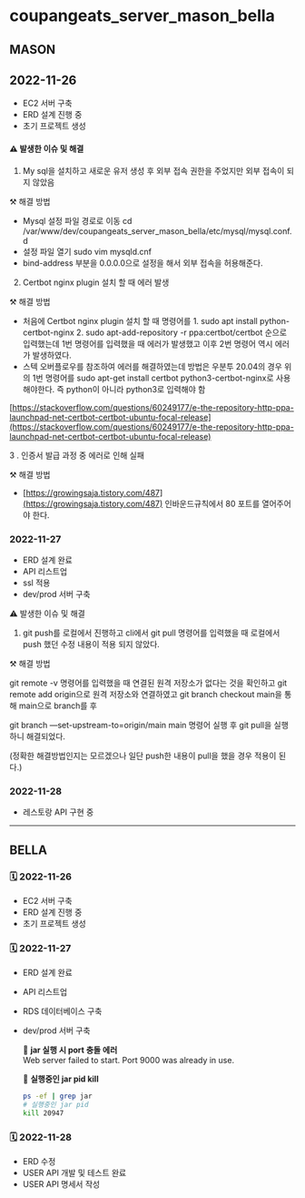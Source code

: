 # coupangeats_server_mason_bella

##  MASON
## 2022-11-26

- EC2 서버 구축
- ERD 설계 진행 중
- 초기 프로젝트 생성

#### ⚠️ 발생한 이슈 및 해결

1. My sql을 설치하고 새로운 유저 생성 후 외부 접속 권한을 주었지만 외부 접속이 되지 않았음

⚒️ 해결 방법  

- Mysql 설정 파일 경로로 이동 cd /var/www/dev/coupangeats_server_mason_bella/etc/mysql/mysql.conf.d
- 설정 파일 열기 sudo vim mysqld.cnf
- bind-address 부분을 0.0.0.0으로 설정을 해서 외부 접속을 허용해준다.

2. Certbot nginx plugin 설치 할 때 에러 발생

⚒️ 해결 방법

- 처음에 Certbot nginx plugin 설치 할 때  명령어를 1. sudo apt install python-certbot-nginx  2. sudo apt-add-repository -r ppa:certbot/certbot 순으로 입력했는데 1번 명령어를 입력했을 때 에러가 발생했고 이후 2번 명령어 역시 에러가 발생하였다.
- 스텍 오버플로우를 참조하여 에러를 해결하였는데 방법은 우분투 20.04의 경우 위의 1번 명령어를 sudo apt-get install certbot python3-certbot-nginx로 사용해야한다. 즉 python이 아니라 python3로 입력해야 함

[https://stackoverflow.com/questions/60249177/e-the-repository-http-ppa-launchpad-net-certbot-certbot-ubuntu-focal-release](https://stackoverflow.com/questions/60249177/e-the-repository-http-ppa-launchpad-net-certbot-certbot-ubuntu-focal-release)

3 . 인증서 발급 과정 중 에러로 인해 실패

⚒️ 해결 방법

- [https://growingsaja.tistory.com/487](https://growingsaja.tistory.com/487) 인바운드규칙에서 80 포트를 열어주어야 한다.


### 2022-11-27

- ERD 설계 완료
- API 리스트업
- ssl 적용
- dev/prod 서버 구축   

⚠️ 발생한 이슈 및 해결

1. git push를 로컬에서 진행하고 cli에서 git pull 명령어를 입력했을 때 로컬에서 push 했던 수정 내용이 적용 되지 않았다. 

⚒️ 해결 방법

git remote -v 명령어를 입력했을 때 연결된 원격 저장소가 없다는 것을 확인하고 git remote add origin으로 원격 저장소와 연결하였고  git branch checkout main을 통해 main으로 branch를 후 

git branch —set-upstream-to=origin/main main 명령어 실행 후 git pull을 실행하니 해결되었다.

(정확한 해결방법인지는 모르겠으나 일단 push한 내용이 pull을 했을 경우 적용이 된다.)

### 2022-11-28

- 레스토랑 API 구현 중

---

## BELLA

### 🗓️ 2022-11-26
- EC2 서버 구축
- ERD 설계 진행 중
- 초기 프로젝트 생성

### 🗓️ 2022-11-27
- ERD 설계 완료
- API 리스트업
- RDS 데이터베이스 구축
- dev/prod 서버 구축

     🚨 **jar 실행 시 port 충돌 에러**   
     Web server failed to start. Port 9000 was already in use.

     🌟 **실행중인 jar pid kill**
     ```bash
     ps -ef | grep jar
     # 실행중인 jar pid
     kill 20947
     ```

### 🗓️ 2022-11-28
- ERD 수정
- USER API 개발 및 테스트 완료
- USER API 명세서 작성



